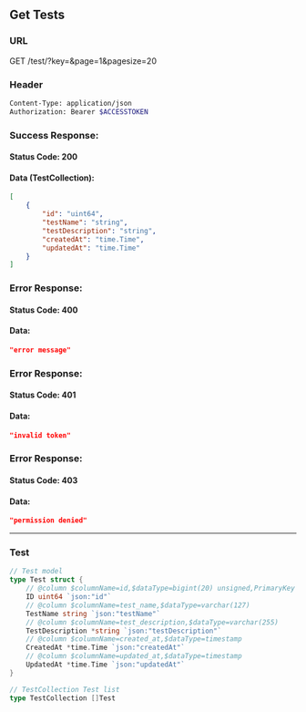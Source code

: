 ## Get Tests

### URL

  GET /test/?key=&page=1&pagesize=20

### Header
```bash
Content-Type: application/json
Authorization: Bearer $ACCESSTOKEN
```

### Success Response:
#### Status Code: 200
#### Data (TestCollection):
```json
[
    {
        "id": "uint64",
        "testName": "string",
        "testDescription": "string",
        "createdAt": "time.Time",
        "updatedAt": "time.Time"
    }
]
```

### Error Response:
#### Status Code: 400
#### Data:
```json
"error message"
```

### Error Response:
#### Status Code: 401
#### Data:
```json
"invalid token"
```

### Error Response:
#### Status Code: 403
#### Data:
```json
"permission denied"
```

--------------------

### Test
```go
// Test model
type Test struct {
	// @column $columnName=id,$dataType=bigint(20) unsigned,PrimaryKey
	ID uint64 `json:"id"`
	// @column $columnName=test_name,$dataType=varchar(127)
	TestName string `json:"testName"`
	// @column $columnName=test_description,$dataType=varchar(255)
	TestDescription *string `json:"testDescription"`
	// @column $columnName=created_at,$dataType=timestamp
	CreatedAt *time.Time `json:"createdAt"`
	// @column $columnName=updated_at,$dataType=timestamp
	UpdatedAt *time.Time `json:"updatedAt"`
}

// TestCollection Test list
type TestCollection []Test
```